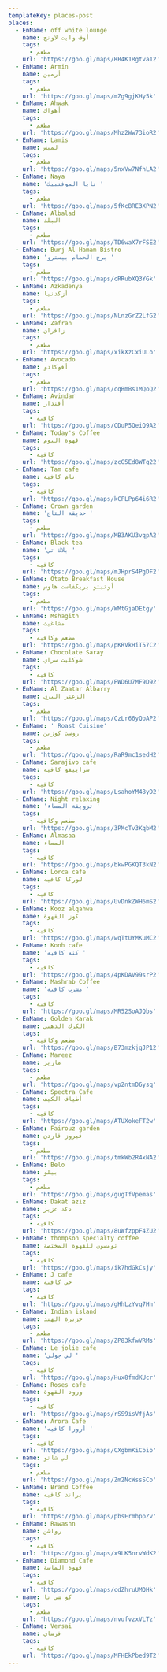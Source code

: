 ```yaml
---
templateKey: places-post
places:
  - EnName: off white lounge
    name: أوف وايت لاونج
    tags:
      - مطعم
    url: 'https://goo.gl/maps/RB4K1Rgtva12'
  - EnName: Armin
    name: أرمين
    tags:
      - مطعم
    url: 'https://goo.gl/maps/mZg9gjKHy5k'
  - EnName: Ahwak
    name: أهواك
    tags:
      - مطعم
    url: 'https://goo.gl/maps/Mhz2Ww73ioR2'
  - EnName: Lamis
    name: لميس
    tags:
      - مطعم
    url: 'https://goo.gl/maps/5nxVw7NfhLA2'
  - EnName: Naya
    name: 'نايا الموفنبيك '
    tags:
      - مطعم
    url: 'https://goo.gl/maps/5fKcBRE3XPN2'
  - EnName: Albalad
    name: البلد
    tags:
      - مطعم
    url: 'https://goo.gl/maps/TD6waX7rFSE2'
  - EnName: Burj Al Hamam Bistro
    name: 'برج الحمام بيسترو '
    tags:
      - مطعم
    url: 'https://goo.gl/maps/cRRubXQ3YGk'
  - EnName: Azkadenya
    name: أزكدنيا
    tags:
      - مطعم
    url: 'https://goo.gl/maps/NLnzGrZ2LfG2'
  - EnName: Zafran
    name: زافران
    tags:
      - مطعم
    url: 'https://goo.gl/maps/xikXzCxiULo'
  - EnName: Avocado
    name: أفوكادو
    tags:
      - مطعم
    url: 'https://goo.gl/maps/cqBmBs1MQoQ2'
  - EnName: Avindar
    name: أفندار
    tags:
      - كافيه
    url: 'https://goo.gl/maps/CDuP5QeiQ9A2'
  - EnName: Today's Coffee
    name: قهوة اليوم
    tags:
      - كافيه
    url: 'https://goo.gl/maps/zcG5Ed8WTq22'
  - EnName: Tam cafe
    name: تام كافيه
    tags:
      - كافيه
    url: 'https://goo.gl/maps/kCFLPp64i6R2'
  - EnName: Crown garden
    name: 'حديقة التاج '
    tags:
      - مطعم
    url: 'https://goo.gl/maps/MB3AKU3vqpA2'
  - EnName: Black tea
    name: 'بلاك تي '
    tags:
      - كافيه
    url: 'https://goo.gl/maps/mJHprS4PgDF2'
  - EnName: Otato Breakfast House
    name: أوتيتو بريكفاست هاوس
    tags:
      - مطعم
    url: 'https://goo.gl/maps/WMtGjaDEtgy'
  - EnName: Mshagith
    name: مشاغيث
    tags:
      - مطعم وكافيه
    url: 'https://goo.gl/maps/pKRVkHiT57C2'
  - EnName: Chocolate Saray
    name: شوكليت سراي
    tags:
      - كافيه
    url: 'https://goo.gl/maps/PWD6U7MF9D92'
  - EnName: Al Zaatar Albarry
    name: الزعتر البري
    tags:
      - مطعم
    url: 'https://goo.gl/maps/CzLr66yQbAP2'
  - EnName: ' Roast Cuisine'
    name: روست كوزين
    tags:
      - مطعم
    url: 'https://goo.gl/maps/RaR9mc1sedH2'
  - EnName: Sarajivo cafe
    name: سراييفو كافيه
    tags:
      - كافيه
    url: 'https://goo.gl/maps/LsahoYM48yD2'
  - EnName: Night relaxing
    name: 'ترويقة المساء '
    tags:
      - مطعم وكافيه
    url: 'https://goo.gl/maps/3PMcTv3KqbM2'
  - EnName: Almasaa
    name: المساء
    tags:
      - كافيه
    url: 'https://goo.gl/maps/bkwPGKQT3kN2'
  - EnName: Lorca cafe
    name: لوركا كافيه
    tags:
      - كافيه
    url: 'https://goo.gl/maps/UvDnkZWH6mS2'
  - EnName: Kooz alqahwa
    name: كوز القهوة
    tags:
      - كافيه
    url: 'https://goo.gl/maps/wqTtUYMKuMC2'
  - EnName: Konh cafe
    name: 'كنه كافيه '
    tags:
      - كافيه
    url: 'https://goo.gl/maps/4pKDAV99srP2'
  - EnName: Mashrab Coffee
    name: 'مشرب كافيه '
    tags:
      - كافيه
    url: 'https://goo.gl/maps/MR52SoAJQbs'
  - EnName: Golden Karak
    name: الكرك الذهبي
    tags:
      - مطعم وكافيه
    url: 'https://goo.gl/maps/B73mzkjgJP12'
  - EnName: Mareez
    name: ماريز
    tags:
      - مطعم
    url: 'https://goo.gl/maps/vp2ntmD6ysq'
  - EnName: Spectra Cafe
    name: أطياف الكيف
    tags:
      - كافيه
    url: 'https://goo.gl/maps/ATUXokeFT2w'
  - EnName: Fairouz garden
    name: فيروز قاردن
    tags:
      - مطعم
    url: 'https://goo.gl/maps/tmkWb2R4xNA2'
  - EnName: Belo
    name: بيلو
    tags:
      - مطعم
    url: 'https://goo.gl/maps/gugTfVpemas'
  - EnName: Dakat aziz
    name: دكة عزيز
    tags:
      - كافيه
    url: 'https://goo.gl/maps/8uWfzppF4ZU2'
  - EnName: thompson specialty coffee
    name: تومسون للقهوة المختصة
    tags:
      - كافيه
    url: 'https://goo.gl/maps/ik7hdGkCsjy'
  - EnName: J cafe
    name: جي كافيه
    tags:
      - كافيه
    url: 'https://goo.gl/maps/gHhLzYvq7Hn'
  - EnName: Indian island
    name: جزيرة الهند
    tags:
      - مطعم
    url: 'https://goo.gl/maps/ZP83kfwVRMs'
  - EnName: Le jolie cafe
    name: 'لي جولي '
    tags:
      - كافيه
    url: 'https://goo.gl/maps/Hux8fmdKUcr'
  - EnName: Roses cafe
    name: ورود القهوة
    tags:
      - كافيه
    url: 'https://goo.gl/maps/rSS9isVfjAs'
  - EnName: Arora Cafe
    name: 'أرورا كافيه '
    tags:
      - كافيه
    url: 'https://goo.gl/maps/CXgbmKiCbio'
  - name: لي شاتو
    tags:
      - مطعم
    url: 'https://goo.gl/maps/Zm2NcWssSCo'
  - EnName: Brand Coffee
    name: براند كافيه
    tags:
      - كافيه
    url: 'https://goo.gl/maps/pbsErmhppZv'
  - EnName: Rawashn
    name: رواشن
    tags:
      - كافيه
    url: 'https://goo.gl/maps/x9LK5nrvWdK2'
  - EnName: Diamond Cafe
    name: قهوة الماسة
    tags:
      - كافيه
    url: 'https://goo.gl/maps/cdZhruUMQHk'
  - name: كو شي نا
    tags:
      - مطعم
    url: 'https://goo.gl/maps/nvufvzxVLTz'
  - EnName: Versai
    name: فرساي
    tags:
      - كافيه
    url: 'https://goo.gl/maps/MFHEkPbed9T2'
---
```


